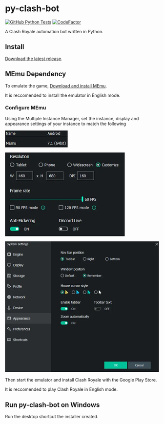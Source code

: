 # py-clash-bot

[![GitHub Python Tests](https://github.com/matthewmiglio/py-clash-bot/actions/workflows/python-tests.yml/badge.svg)](https://github.com/matthewmiglio/py-clash-bot/actions/workflows/python-tests.yml) [![CodeFactor](https://www.codefactor.io/repository/github/matthewmiglio/py-clash-bot/badge)](https://www.codefactor.io/repository/github/matthewmiglio/py-clash-bot)

A Clash Royale automation bot written in Python.

## Install

[Download the latest release](https://github.com/matthewmiglio/py-clash-bot/releases).

## MEmu Dependency

To emulate the game, [Download and install MEmu](https://www.memuplay.com/).

It is reccomended to install the emulator in English mode.

### Configure MEmu

Using the Multiple Instance Manager, set the instance, display and appearance settings of your instance to match the following

![MEmu configuration options](https://github.com/matthewmiglio/py-clash-bot/blob/master/docs/src/assets/memu_instance_settings.webp?raw=true)

![MEmu configuration options](https://github.com/matthewmiglio/py-clash-bot/blob/master/docs/src/assets/memu_display_settings.webp?raw=true)

![MEmu configuration options](https://github.com/matthewmiglio/py-clash-bot/blob/master/docs/src/assets/memu_appearance_settings.webp?raw=true)

Then start the emulator and install Clash Royale with the Google Play Store.

It is reccomended to play Clash Royale in English mode.

## Run py-clash-bot on Windows

Run the desktop shortcut the installer created.
